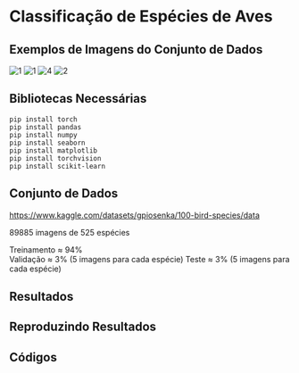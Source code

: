 # Classificação de Espécies de Aves


## Exemplos de Imagens do Conjunto de Dados

![1](https://github.com/NataschaPalhares/INF721_Projeto_Final/assets/88913342/91c7b9d0-20df-4b0c-b9fc-ac3392ea385e)
![1](https://github.com/NataschaPalhares/INF721_Projeto_Final/assets/88913342/176fa069-803c-4b35-a10e-b1d5851ad801)
![4](https://github.com/NataschaPalhares/INF721_Projeto_Final/assets/88913342/a0dffa27-4694-4ef2-aed6-c0be25849f2b)
![2](https://github.com/NataschaPalhares/INF721_Projeto_Final/assets/88913342/2185260a-a00e-4771-9c98-2a45cc0af15d)


## Bibliotecas Necessárias

```
pip install torch
pip install pandas
pip install numpy
pip install seaborn
pip install matplotlib
pip install torchvision
pip install scikit-learn
```

## Conjunto de Dados

https://www.kaggle.com/datasets/gpiosenka/100-bird-species/data

89885 imagens de 525 espécies

Treinamento ≈ 94%   
Validação ≈ 3%  (5 imagens para cada espécie)
Teste ≈ 3% (5 imagens para cada espécie)


## Resultados


## Reproduzindo Resultados


## Códigos



